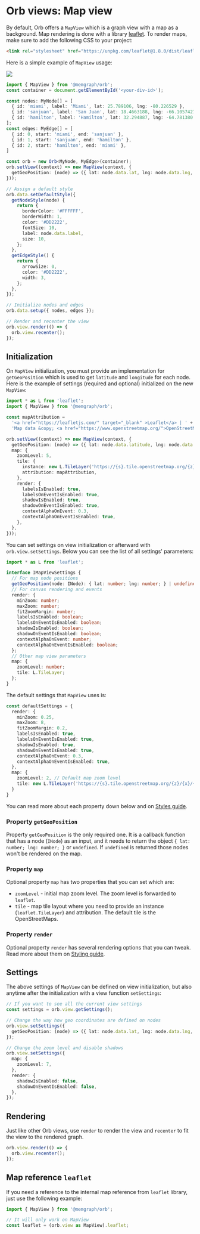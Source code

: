 Orb views: Map view
===

By default, Orb offers a `MapView` which is a graph view with a map as a background. Map rendering is
done with a library [leaflet](https://leafletjs.com/). To render maps, make sure to add the
following CSS to your project:

```html
<link rel="stylesheet" href="https://unpkg.com/leaflet@1.8.0/dist/leaflet.css" />
```

Here is a simple example of `MapView` usage:

![](./assets/view-map-example.png)

```typescript
import { MapView } from '@memgraph/orb'; 
const container = document.getElementById('<your-div-id>');

const nodes: MyNode[] = [
  { id: 'miami', label: 'Miami', lat: 25.789106, lng: -80.226529 },
  { id: 'sanjuan', label: 'San Juan', lat: 18.4663188, lng: -66.1057427 },
  { id: 'hamilton', label: 'Hamilton', lat: 32.294887, lng: -64.781380 },
];
const edges: MyEdge[] = [
  { id: 0, start: 'miami', end: 'sanjuan' },
  { id: 1, start: 'sanjuan', end: 'hamilton' },
  { id: 2, start: 'hamilton', end: 'miami' },
]

const orb = new Orb<MyNode, MyEdge>(container);
orb.setView((context) => new MapView(context, {
  getGeoPosition: (node) => ({ lat: node.data.lat, lng: node.data.lng, }),
}));

// Assign a default style
orb.data.setDefaultStyle({
  getNodeStyle(node) {
    return {
      borderColor: '#FFFFFF',
      borderWidth: 1,
      color: '#DD2222',
      fontSize: 10,
      label: node.data.label,
      size: 10,
    };
  },
  getEdgeStyle() {
    return {
      arrowSize: 0,
      color: '#DD2222',
      width: 3,
    };
  },
});

// Initialize nodes and edges
orb.data.setup({ nodes, edges });

// Render and recenter the view
orb.view.render(() => {
  orb.view.recenter();
});
```

## Initialization

On `MapView` initialization, you must provide an implementation for `getGeoPosition` which is used
to get `latitude` and `longitude` for each node. Here is the example of settings (required and optional)
initialized on the new `MapView`:

```typescript
import * as L from 'leaflet';
import { MapView } from '@memgraph/orb';

const mapAttribution =
  '<a href="https://leafletjs.com/" target="_blank" >Leaflet</a> | ' +
  'Map data &copy; <a href="https://www.openstreetmap.org/">OpenStreetMap</a> contributors';

orb.setView((context) => new MapView(context, {
  getGeoPosition: (node) => ({ lat: node.data.latitude, lng: node.data.longitude, }),
  map: {
    zoomLevel: 5,
    tile: {
      instance: new L.TileLayer('https://{s}.tile.openstreetmap.org/{z}/{x}/{y}.png'),
      attribution: mapAttribution,
    },
    render: {
      labelsIsEnabled: true,
      labelsOnEventIsEnabled: true,
      shadowIsEnabled: true,
      shadowOnEventIsEnabled: true,
      contextAlphaOnEvent: 0.3,
      contextAlphaOnEventIsEnabled: true,  
    },
  },
}));
```

You can set settings on view initialization or afterward with `orb.view.setSettings`. Below
you can see the list of all settings' parameters:

```typescript
import * as L from 'leaflet';

interface IMapViewSettings {
  // For map node positions
  getGeoPosition(node: INode): { lat: number; lng: number; } | undefined;
  // For canvas rendering and events
  render: {
    minZoom: number;
    maxZoom: number;
    fitZoomMargin: number;
    labelsIsEnabled: boolean;
    labelsOnEventIsEnabled: boolean;
    shadowIsEnabled: boolean;
    shadowOnEventIsEnabled: boolean;
    contextAlphaOnEvent: number;
    contextAlphaOnEventIsEnabled: boolean;
  };
  // Other map view parameters
  map: {
    zoomLevel: number;
    tile: L.TileLayer;
  };
}
```

The default settings that `MapView` uses is:

```typescript
const defaultSettings = {
  render: {
    minZoom: 0.25,
    maxZoom: 8,
    fitZoomMargin: 0.2,
    labelsIsEnabled: true,
    labelsOnEventIsEnabled: true,
    shadowIsEnabled: true,
    shadowOnEventIsEnabled: true,
    contextAlphaOnEvent: 0.3,
    contextAlphaOnEventIsEnabled: true,
  },
  map: {
    zoomLevel: 2, // Default map zoom level
    tile: new L.TileLayer('https://{s}.tile.openstreetmap.org/{z}/{x}/{y}.png') // OpenStreetMaps
  }
}
```

You can read more about each property down below and on [Styles guide](./styles.md).

### Property `getGeoPosition`

Property `getGeoPosition` is the only required one. It is a callback function that has a node (`INode`)
as an input, and it needs to return the object `{ lat: number; lng: number; }` or `undefined`. If
`undefined` is returned those nodes won't be rendered on the map.

### Property `map`

Optional property `map` has two properties that you can set which are:

* `zoomLevel` - initial map zoom level. The zoom level is forwarded to `leaflet`.
* `tile` - map tile layout where you need to provide an instance (`leaflet.TileLayer`) and attribution.
  The default tile is the OpenStreetMaps.

### Property `render`

Optional property `render` has several rendering options that you can tweak. Read more about them
on [Styling guide](./styles.md).

## Settings

The above settings of `MapView` can be defined on view initialization, but also anytime after the
initialization with a view function `setSettings`:

```typescript
// If you want to see all the current view settings
const settings = orb.view.getSettings();

// Change the way how geo coordinates are defined on nodes
orb.view.setSettings({
  getGeoPosition: (node) => ({ lat: node.data.lat, lng: node.data.lng, }),
});

// Change the zoom level and disable shadows
orb.view.setSettings({
  map: {
    zoomLevel: 7,
  },
  render: {
    shadowIsEnabled: false,
    shadowOnEventIsEnabled: false,
  },
});
```

## Rendering

Just like other Orb views, use `render` to render the view and `recenter` to fit the view to
the rendered graph.

```typescript
orb.view.render(() => {
  orb.view.recenter();
});
```

## Map reference `leaflet`

If you need a reference to the internal map reference from `leaflet` library, just use the
following example:

```typescript
import { MapView } from '@memgraph/orb';

// It will only work on MapView
const leaflet = (orb.view as MapView).leaflet;
```
